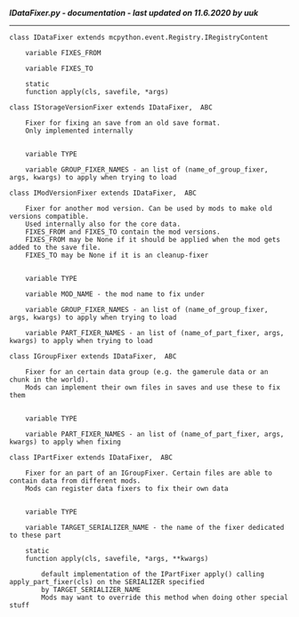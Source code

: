 ***IDataFixer.py - documentation - last updated on 11.6.2020 by uuk***
___

    class IDataFixer extends mcpython.event.Registry.IRegistryContent

        variable FIXES_FROM

        variable FIXES_TO

        static
        function apply(cls, savefile, *args)

    class IStorageVersionFixer extends IDataFixer,  ABC
        
        Fixer for fixing an save from an old save format.
        Only implemented internally


        variable TYPE

        variable GROUP_FIXER_NAMES - an list of (name_of_group_fixer, args, kwargs) to apply when trying to load

    class IModVersionFixer extends IDataFixer,  ABC
        
        Fixer for another mod version. Can be used by mods to make old versions compatible.
        Used internally also for the core data.
        FIXES_FROM and FIXES_TO contain the mod versions.
        FIXES_FROM may be None if it should be applied when the mod gets added to the save file.
        FIXES_TO may be None if it is an cleanup-fixer


        variable TYPE

        variable MOD_NAME - the mod name to fix under

        variable GROUP_FIXER_NAMES - an list of (name_of_group_fixer, args, kwargs) to apply when trying to load

        variable PART_FIXER_NAMES - an list of (name_of_part_fixer, args, kwargs) to apply when trying to load

    class IGroupFixer extends IDataFixer,  ABC
        
        Fixer for an certain data group (e.g. the gamerule data or an chunk in the world).
        Mods can implement their own files in saves and use these to fix them


        variable TYPE

        variable PART_FIXER_NAMES - an list of (name_of_part_fixer, args, kwargs) to apply when fixing

    class IPartFixer extends IDataFixer,  ABC
        
        Fixer for an part of an IGroupFixer. Certain files are able to contain data from different mods.
        Mods can register data fixers to fix their own data


        variable TYPE

        variable TARGET_SERIALIZER_NAME - the name of the fixer dedicated to these part

        static
        function apply(cls, savefile, *args, **kwargs)
            
            default implementation of the IPartFixer apply() calling apply_part_fixer(cls) on the SERIALIZER specified
            by TARGET_SERIALIZER_NAME
            Mods may want to override this method when doing other special stuff
